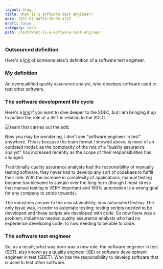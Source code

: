 ```yaml
---
layout: blog
title: What is a software test engineer?
date: 2022-01-04T18:29:06.413Z
draft: false
category: tech
path: /tech/what-is-a-software-test-engineer
---
```

### Outsourced definition

Here's a <a href="https://www.betterteam.com/software-test-engineer-job-description" target="_blank">link</a>
 of someone else's definition of a software test engineer.

### My definition

An overqualified quality assurance analyst, who develops software used to test other software.

### The software development life cycle

Here's a <a href="https://www.tutorialspoint.com/sdlc/sdlc_overview.htm" target="_blank">link</a>
 if you want to dive deeper to the SDLC, but I am bringing it up to outline the role of a SET in relation to the SDLC.

![team that carries out the sdlc](/img/sdlc-team.png "team-that-carries-out-the-sdlc")

Now you may be wondering, I don't see "software engineer in test" anywhere. This is because the team format I showed above, is more of an outdated model; as the complexity of the role of a "quality assurance analyst" has increased recently as the scope of their responsibilities has changed. 

Traditionally quality assurance analysts had the responsibility of manually testing software, they never had to develop any sort of codebase to fulfill their role. With the increase in complexity of applications, manual testing became troublesome to sustain over the long term (though I must stress that manual testing is VERY important and 100% automation is a wrong goal for any company to stride towards). 

The industries answer to the unsustainability; was automated testing. The only issue was, in order to automate testing; testing scripts needed to be developed and these scripts are developed with code. So now there was a problem, industries needed quality assurance analysts who had no experience developing code; to now needing to be able to code. 

### The software test engineer

So, as a result; what was born was a new role: the software engineer in test (SET), also known as a quality engineer (QE) or software development engineer in test (SDET). Who has the responsibility to develop software that is used to test other software.